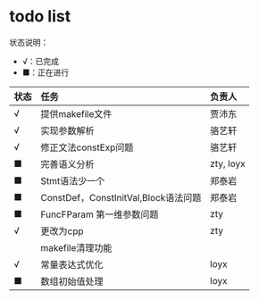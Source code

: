 # todo list
状态说明：
+ √：已完成
+ ■：正在进行

|状态| 任务 | 负责人 | 
|:-----|:-----|:-----|
|√| 提供makefile文件 | 贾沛东 | 
|√| 实现参数解析 | 骆艺轩 | 
|√| 修正文法constExp问题| 骆艺轩 |
|■| 完善语义分析 | zty, loyx| 
|■| Stmt语法少一个|郑泰岩| 
|■| ConstDef，ConstInitVal,Block语法问题|郑泰岩| 
|■| FuncFParam 第一维参数问题| zty|
|√| 更改为cpp | zty|
| | makefile清理功能||
|√|常量表达式优化|loyx|
|■|数组初始值处理|loyx|

